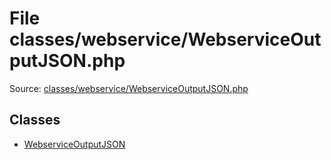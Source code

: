 File classes/webservice/WebserviceOutputJSON.php
=========

Source: [classes/webservice/WebserviceOutputJSON.php](https://github.com/PrestaShop/PrestaShop/blob/1.6.1.1/classes/webservice/WebserviceOutputJSON.php)


Classes
-------

* [WebserviceOutputJSON](class.WebserviceOutputJSON.md)

